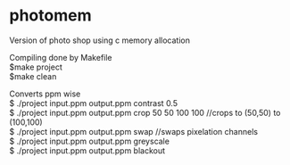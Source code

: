 # photomem
Version of photo shop using c memory allocation

Compiling done by Makefile  
$make project  
$make clean  

Converts ppm wise  
$ ./project input.ppm output.ppm contrast 0.5   
$ ./project input.ppm output.ppm crop 50 50 100 100 //crops to (50,50) to (100,100)  
$ ./project input.ppm output.ppm swap //swaps pixelation channels  
$ ./project input.ppm output.ppm greyscale  
$ ./project input.ppm output.ppm blackout  
